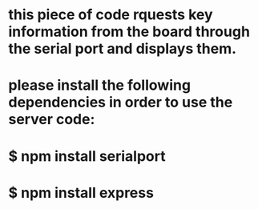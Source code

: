 # this piece of code rquests key information from the board through the serial port and displays them.
# please install the following dependencies in order to use the server code:
# $ npm install serialport
# $ npm install express
